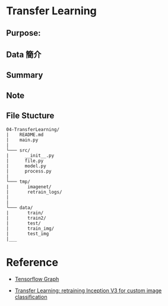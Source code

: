 # Transfer Learning

## Purpose:


## Data 簡介


## Summary


## Note


## File Stucture

```
04-TransferLearning/
|    README.md
|    main.py
|
└─── src/
|      __init__.py
|      file.py
|      model.py
|      process.py
|
└─── tmp/
|       imagenet/
|       retrain_logs/
|
|
└─── data/
|       train/
|       train2/
|       test/
|       train_img/
|       test_img
|___
```

# Reference

* [Tensorflow Graph](https://zhuanlan.zhihu.com/p/31308381)

* [Transfer Learning: retraining Inception V3 for custom image classification](https://becominghuman.ai/transfer-learning-retraining-inception-v3-for-custom-image-classification-2820f653c557)